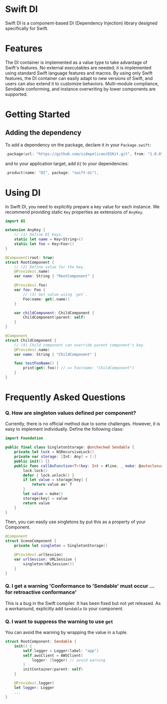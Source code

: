 # Swift DI

Swift DI is a component-based DI (Dependency Injection) library designed specifically for Swift.

# Features

The DI container is implemented as a value type to take advantage of Swift's features.
No external executables are needed; it is implemented using standard Swift language features and macros.
By using only Swift features, the DI container can easily adapt to new versions of Swift, and users can also extend it to customize behaviors.
Multi-module compliance, Sendable conforming, and instance overwriting by lower components are supported.

# Getting Started

## Adding the dependency

To add a dependency on the package, declare it in your `Package.swift`:

```swift
.package(url: "https://github.com/sidepelican/D1Kit.git", from: "1.0.0"),
```

and to your application target, add `DI` to your dependencies:

```swift
.product(name: "DI", package: "swift-di"),
```

# Using DI

In Swift DI, you need to explicitly prepare a key value for each instance. We recommend providing static `Key` properties as extensions of `AnyKey`.

```swift
import DI

extension AnyKey {
    // (1) Define DI keys.
    static let name = Key<String>()
    static let foo = Key<Foo>()
}

@Component(root: true)
struct RootComponent {
    // (2) Define value for the key.
    @Provides(.name)
    var name: String { "RootComponent" }

    @Provides(.foo)
    var foo: Foo {
        // (3) Get value using `get`.
        Foo(name: get(.name))
    }

    var childComponent: ChildComponent {
        ChildComponent(parent: self)
    }
}

@Component
struct ChildComponent {
    // (4) Child component can override parent component's key.
    @Provides(.name)
    var name: String { "ChildComponent" }

    func testFooName() {
        print(get(.foo)) // => Foo(name: "ChildComponent")
    }
}
```

# Frequently Asked Questions

### Q. How are singleton values defined per component?

Currently, there is no official method due to some challenges. However, it is easy to implement individually. Define the following class:

```swift
import Foundation

public final class SingletonStorage: @unchecked Sendable {
    private let lock = NSRecursiveLock()
    private var storage: [Int: Any] = [:]
    public init() {}
    public func callAsFunction<T>(key: Int = #line, _ make: @autoclosure () -> T) -> T {
        lock.lock()
        defer { lock.unlock() }
        if let value = storage[key] {
            return value as! T
        }
        let value = make()
        storage[key] = value
        return value
    }
}
```

Then, you can easily use singletons by put this as a property of your Component.

```swift
@Component
struct SceneComponent {
    private let singleton = SingletonStorage()

    @Provides(.urlSession)
    var urlSession: URLSession {
        singleton(URLSession())
    }
}
```

### Q. I get a warning 'Conformance to 'Sendable' must occur ... for retroactive conformance'

This is a bug in the Swift compiler. It has been fixed but not yet released. As a workaround, explicitly add `Sendable` to your component.

### Q. I want to suppress the warning to use `get`

You can avoid the warning by wrapping the value in a tuple.

```swift
struct RootComponent: Sendable {
    init() {
        self.logger = Logger(label: "app")
        self.awsClient = AWSClient(
            logger: (logger) // avoid warning
        )
        initContainer(parent: self)
    }

    @Provides(.logger)
    let logger: Logger
    ...
}
```
